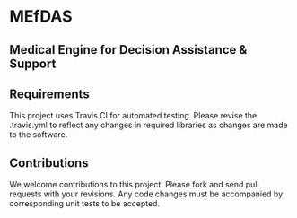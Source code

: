 # MEfDAS

## Medical Engine for Decision Assistance & Support

## Requirements

This project uses Travis CI for automated testing. Please revise the .travis.yml to reflect any changes in required libraries as changes are made to the software.

## Contributions

We welcome contributions to this project. Please fork and send pull requests with your revisions. Any code changes must be accompanied by corresponding unit tests to be accepted.
